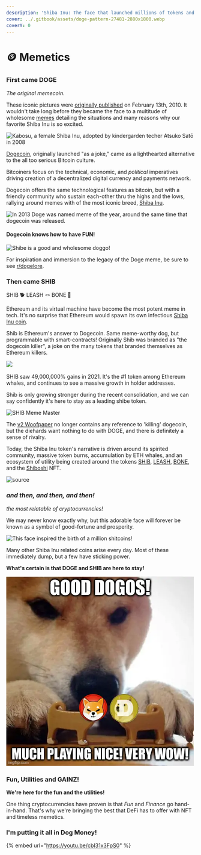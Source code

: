 ```yaml
---
description: 'Shiba Inu: The face that launched millions of tokens and billions of memes.'
cover: ../.gitbook/assets/doge-pattern-27481-2880x1800.webp
coverY: 0
---
```


# 🪙 Memetics

### First came DOGE

_The original memecoin._

These iconic pictures were [originally published](https://kabosu112.exblog.jp/9944144/) on February 13th, 2010. It wouldn't take long before they became the face to a multitude of wholesome [memes](https://knowyourmeme.com/memes/doge) detailing the situations and many reasons why our favorite Shiba Inu is so excited.

![Kabosu, a female Shiba Inu, adopted by kindergarden techer Atsuko Satō in 2008](../.gitbook/assets/image\_10\_1.webp)

[Dogecoin](https://dogecoin.com), originally launched "as a joke," came as a lighthearted alternative to the all too serious Bitcoin culture.

Bitcoiners focus on the technical, economic, and _political_ imperatives driving creation of a decentralized digital currency and payments network.

Dogecoin offers the same technological features as bitcoin, but with a friendly community who sustain each-other thru the highs and the lows, rallying around memes with of the most iconic breed, [Shiba Inu](https://en.wikipedia.org/wiki/Shiba\_Inu).

![In 2013 Doge was named meme of the year, around the same time that dogecoin was released.](../.gitbook/assets/image\_12\_1.webp)

#### Dogecoin knows how to have FUN!

![Shibe is a good and wholesome doggo!](../.gitbook/assets/image\_3\_1.webp)

For inspiration and immersion to the legacy of the Doge meme, be sure to see [r/dogelore](https://www.reddit.com/r/dogelore/).&#x20;

### Then came SHIB

SHIB 🐕 LEASH 🪢 BONE 🦴

Ethereum and its virtual machine have become the most potent meme in tech. It's no surprise that Ethereum would spawn its own infectious [Shiba Inu coin](https://shibatoken.com).

Shib is Ethereum's answer to Dogecoin. Same meme-worthy dog, but programmable with smart-contracts! Originally Shib was branded as "the dogecoin killer", a joke on the many tokens that branded themselves as Ethereum killers.

![](../.gitbook/assets/image\_1\_1.webp)

SHIB saw 49,000,000% gains in 2021. It's the #1 token among Ethereum whales, and continues to see a massive growth in holder addresses.

Shib is only growing stronger during the recent consolidation, and we can say confidently it's here to stay as a leading shibe token.

![SHIB Meme Master](../.gitbook/assets/image\_6\_1\_1.webp)

The [v2 Woofpaper](https://github.com/shytoshikusama/woofwoofpaper/raw/main/SHIBA\_INU\_WOOF\_WOOF.pdf) no longer contains any reference to 'killing' dogecoin, but the diehards want nothing to do with DOGE, and there is definitely a sense of rivalry.

Today, the Shiba Inu token's narrative is driven around its spirited community, massive token burns, accumulation by ETH whales, and an ecosystem of utility being created around the tokens [SHIB](https://www.coingecko.com/en/coins/shiba-inu), [LEASH](https://www.coingecko.com/en/coins/doge-killer), [BONE](https://www.coingecko.com/en/coins/bone-shibaswap), and the [Shiboshi](https://shiboshis.shibaswap.com/#/) NFT.

![source](../.gitbook/assets/image\_11.webp)

### _and then, and then, and then!_

_the most relatable of cryptocurrencies!_

We may never know exactly why, but this adorable face will forever be known as a symbol of good-fortune and prosperity.

![This face inspired the birth of a million shitcoins!](../.gitbook/assets/image\_4\_1.webp)

Many other Shiba Inu related coins arise every day. Most of these immediately dump, but a few have sticking power.

**What's certain is that DOGE and SHIB are here to stay!**

![](<../.gitbook/assets/image (2).png>)

### Fun, Utilities and GAINZ!

**We're here for the fun and the utilities!**

One thing cryptocurrencies have proven is that _Fun_ and _Finance_ go hand-in-hand. That's why we're bringing the best that DeFi has to offer with NFT and timeless memetics.

### I'm putting it all in Dog Money!

{% embed url="https://youtu.be/cbI31x3FpS0" %}
